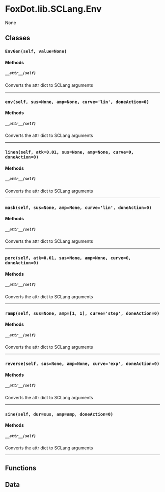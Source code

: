# FoxDot.lib.SCLang.Env

None

## Classes

### `EnvGen(self, value=None)`

#### Methods

##### `__attr__(self)`

Converts the attr dict to SCLang arguments 

---

### `env(self, sus=None, amp=None, curve='lin', doneAction=0)`

#### Methods

##### `__attr__(self)`

Converts the attr dict to SCLang arguments 

---

### `linen(self, atk=0.01, sus=None, amp=None, curve=0, doneAction=0)`

#### Methods

##### `__attr__(self)`

Converts the attr dict to SCLang arguments 

---

### `mask(self, sus=None, amp=None, curve='lin', doneAction=0)`

#### Methods

##### `__attr__(self)`

Converts the attr dict to SCLang arguments 

---

### `perc(self, atk=0.01, sus=None, amp=None, curve=0, doneAction=0)`

#### Methods

##### `__attr__(self)`

Converts the attr dict to SCLang arguments 

---

### `ramp(self, sus=None, amp=[1, 1], curve='step', doneAction=0)`

#### Methods

##### `__attr__(self)`

Converts the attr dict to SCLang arguments 

---

### `reverse(self, sus=None, amp=None, curve='exp', doneAction=0)`

#### Methods

##### `__attr__(self)`

Converts the attr dict to SCLang arguments 

---

### `sine(self, dur=sus, amp=amp, doneAction=0)`

#### Methods

##### `__attr__(self)`

Converts the attr dict to SCLang arguments 

---

## Functions

## Data

